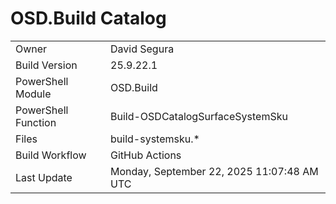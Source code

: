 ﻿# OSD.Build Catalog

| | |
|-|-|
| Owner | David Segura |
| Build Version | 25.9.22.1 |
| PowerShell Module | OSD.Build |
| PowerShell Function | Build-OSDCatalogSurfaceSystemSku |
| Files | build-systemsku.* |
| Build Workflow | GitHub Actions |
| Last Update | Monday, September 22, 2025 11:07:48 AM UTC |

